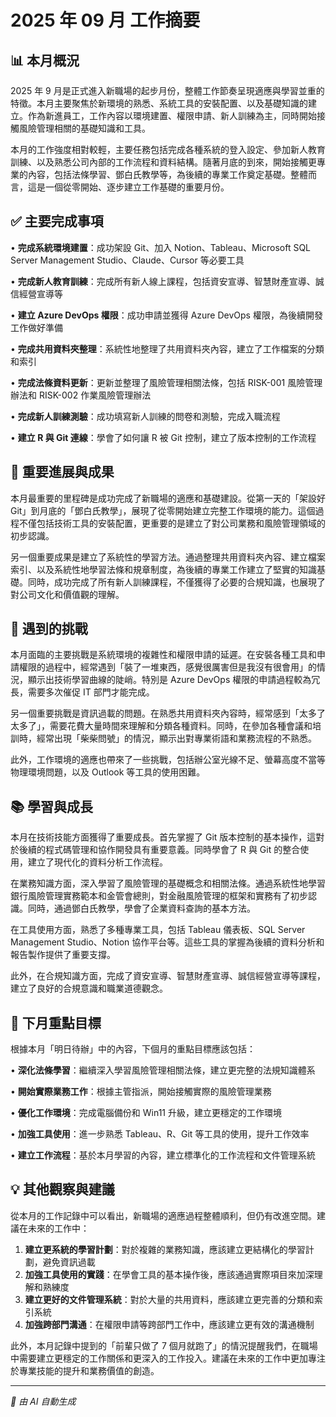 # 2025 年 09 月 工作摘要

## 📊 本月概況

2025 年 9 月是正式進入新職場的起步月份，整體工作節奏呈現適應與學習並重的特徵。本月主要聚焦於新環境的熟悉、系統工具的安裝配置、以及基礎知識的建立。作為新進員工，工作內容以環境建置、權限申請、新人訓練為主，同時開始接觸風險管理相關的基礎知識和工具。

本月的工作強度相對較輕，主要任務包括完成各種系統的登入設定、參加新人教育訓練、以及熟悉公司內部的工作流程和資料結構。隨著月底的到來，開始接觸更專業的內容，包括法條學習、鄧白氏教學等，為後續的專業工作奠定基礎。整體而言，這是一個從零開始、逐步建立工作基礎的重要月份。

## ✅ 主要完成事項

• **完成系統環境建置**：成功架設 Git、加入 Notion、Tableau、Microsoft SQL Server Management Studio、Claude、Cursor 等必要工具

• **完成新人教育訓練**：完成所有新人線上課程，包括資安宣導、智慧財產宣導、誠信經營宣導等

• **建立 Azure DevOps 權限**：成功申請並獲得 Azure DevOps 權限，為後續開發工作做好準備

• **完成共用資料夾整理**：系統性地整理了共用資料夾內容，建立了工作檔案的分類和索引

• **完成法條資料更新**：更新並整理了風險管理相關法條，包括 RISK-001 風險管理辦法和 RISK-002 作業風險管理辦法

• **完成新人訓練測驗**：成功填寫新人訓練的問卷和測驗，完成入職流程

• **建立 R 與 Git 連線**：學會了如何讓 R 被 Git 控制，建立了版本控制的工作流程

## 🎯 重要進展與成果

本月最重要的里程碑是成功完成了新職場的適應和基礎建設。從第一天的「架設好 Git」到月底的「鄧白氏教學」，展現了從零開始建立完整工作環境的能力。這個過程不僅包括技術工具的安裝配置，更重要的是建立了對公司業務和風險管理領域的初步認識。

另一個重要成果是建立了系統性的學習方法。通過整理共用資料夾內容、建立檔案索引、以及系統性地學習法條和規章制度，為後續的專業工作建立了堅實的知識基礎。同時，成功完成了所有新人訓練課程，不僅獲得了必要的合規知識，也展現了對公司文化和價值觀的理解。

## 🤔 遇到的挑戰

本月面臨的主要挑戰是系統環境的複雜性和權限申請的延遲。在安裝各種工具和申請權限的過程中，經常遇到「裝了一堆東西，感覺很厲害但是我沒有很會用」的情況，顯示出技術學習曲線的陡峭。特別是 Azure DevOps 權限的申請過程較為冗長，需要多次催促 IT 部門才能完成。

另一個重要挑戰是資訊過載的問題。在熟悉共用資料夾內容時，經常感到「太多了太多了」，需要花費大量時間來理解和分類各種資料。同時，在參加各種會議和培訓時，經常出現「柴柴問號」的情況，顯示出對專業術語和業務流程的不熟悉。

此外，工作環境的適應也帶來了一些挑戰，包括辦公室光線不足、螢幕高度不當等物理環境問題，以及 Outlook 等工具的使用困難。

## 📚 學習與成長

本月在技術技能方面獲得了重要成長。首先掌握了 Git 版本控制的基本操作，這對於後續的程式碼管理和協作開發具有重要意義。同時學會了 R 與 Git 的整合使用，建立了現代化的資料分析工作流程。

在業務知識方面，深入學習了風險管理的基礎概念和相關法條。通過系統性地學習銀行風險管理實務範本和金管會總則，對金融風險管理的框架和實務有了初步認識。同時，通過鄧白氏教學，學會了企業資料查詢的基本方法。

在工具使用方面，熟悉了多種專業工具，包括 Tableau 儀表板、SQL Server Management Studio、Notion 協作平台等。這些工具的掌握為後續的資料分析和報告製作提供了重要支撐。

此外，在合規知識方面，完成了資安宣導、智慧財產宣導、誠信經營宣導等課程，建立了良好的合規意識和職業道德觀念。

## 🔮 下月重點目標

根據本月「明日待辦」中的內容，下個月的重點目標應該包括：

• **深化法條學習**：繼續深入學習風險管理相關法條，建立更完整的法規知識體系

• **開始實際業務工作**：根據主管指派，開始接觸實際的風險管理業務

• **優化工作環境**：完成電腦備份和 Win11 升級，建立更穩定的工作環境

• **加強工具使用**：進一步熟悉 Tableau、R、Git 等工具的使用，提升工作效率

• **建立工作流程**：基於本月學習的內容，建立標準化的工作流程和文件管理系統

## 💡 其他觀察與建議

從本月的工作記錄中可以看出，新職場的適應過程整體順利，但仍有改進空間。建議在未來的工作中：

1. **建立更系統的學習計劃**：對於複雜的業務知識，應該建立更結構化的學習計劃，避免資訊過載
2. **加強工具使用的實踐**：在學會工具的基本操作後，應該通過實際項目來加深理解和熟練度
3. **建立更好的文件管理系統**：對於大量的共用資料，應該建立更完善的分類和索引系統
4. **加強跨部門溝通**：在權限申請等跨部門工作中，應該建立更有效的溝通機制

此外，本月記錄中提到的「前輩只做了 7 個月就跑了」的情況提醒我們，在職場中需要建立更穩定的工作關係和更深入的工作投入。建議在未來的工作中更加專注於專業技能的提升和業務價值的創造。

---
*🤖 由 AI 自動生成*
